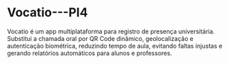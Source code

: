 # Vocatio---PI4
Vocatio é um app multiplataforma para registro de presença universitária. Substitui a chamada oral por QR Code dinâmico, geolocalização e autenticação biométrica, reduzindo tempo de aula, evitando faltas injustas e gerando relatórios automáticos para alunos e professores.
